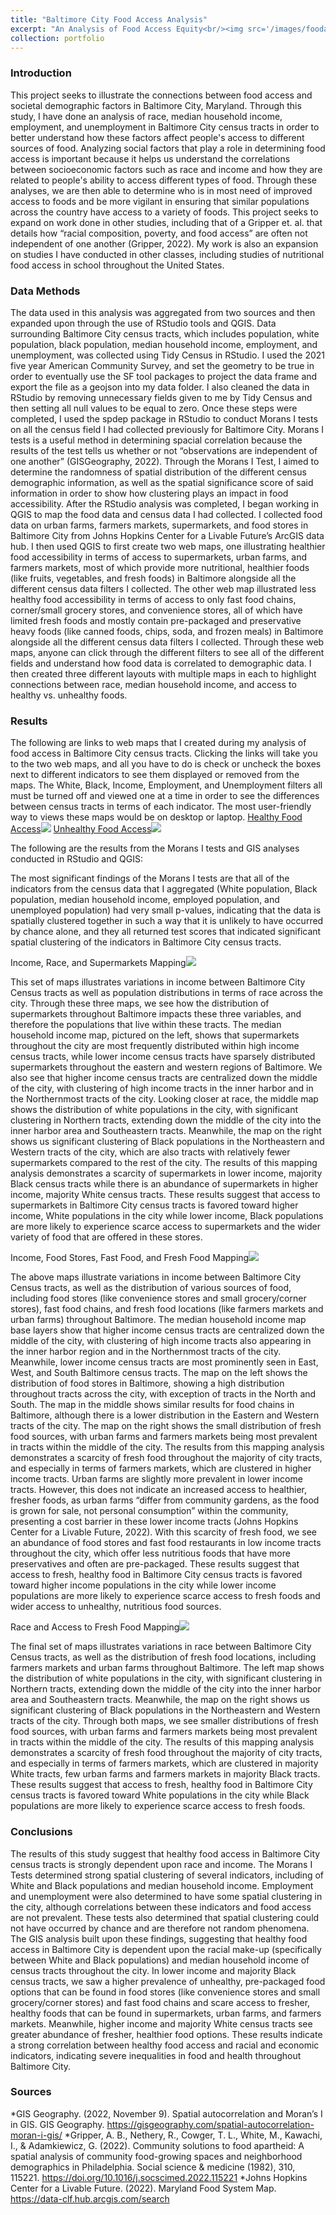 ```yaml
---
title: "Baltimore City Food Access Analysis"
excerpt: "An Analysis of Food Access Equity<br/><img src='/images/foodaccessequity-500x300.png'>"
collection: portfolio
---
```


### Introduction

This project seeks to illustrate the connections between food access and societal demographic factors in Baltimore City, Maryland. Through this study, I have done an analysis of race, median household income, employment, and unemployment in Baltimore City census tracts in order to better understand how these factors affect people's access to different sources of food. Analyzing social factors that play a role in determining food access is important because it helps us understand the correlations between socioeconomic factors such as race and income and how they are related to people's ability to access different types of food. Through these analyses, we are then able to determine who is in most need of improved access to foods and be more vigilant in ensuring that similar populations across the country have access to a variety of foods. This project seeks to expand on work done in other studies, including that of a Gripper et. al. that details how “racial composition, poverty, and food access” are often not independent of one another (Gripper, 2022). My work is also an expansion on studies I have conducted in other classes, including studies of nutritional food access in school throughout the United States.

### Data Methods

The data used in this analysis was aggregated from two sources and then expanded upon through the use of RStudio tools and QGIS. Data surrounding Baltimore City census tracts, which includes population, white population, black population, median household income, employment, and unemployment, was collected using Tidy Census in RStudio. I used the 2021 five year American Community Survey, and set the geometry to be true in order to eventually use the SF tool packages to project the data frame and export the file as a geojson into my data folder. I also cleaned the data in RStudio by removing unnecessary fields given to me by Tidy Census and then setting all null values to be equal to zero. Once these steps were completed, I used the spdep package in RStudio to conduct Morans I tests on all the census field I had collected previously for Baltimore City. Morans I tests is a useful method in determining spacial correlation because the results of the test tells us whether or not “observations are independent of one another” (GISGeography, 2022). Through the Morans I Test, I aimed to determine the randomness of spatial distribution of the different census demographic information, as well as the spatial significance score of said information in order to show how clustering plays an impact in food accessibility. After the RStudio analysis was completed, I began working in QGIS to map the food data and census data I had collected. I collected food data on urban farms, farmers markets, supermarkets, and food stores in Baltimore City from Johns Hopkins Center for a Livable Future’s ArcGIS data hub. I then used QGIS to first create two web maps, one illustrating healthier food accessibility in terms of access to supermarkets, urban farms, and farmers markets, most of which provide more nutritional, healthier foods (like fruits, vegetables, and fresh foods) in Baltimore alongside all the different census data filters I collected. The other web map illustrated less healthy food accessibility in terms of access to only fast food chains, corner/small grocery stores, and convenience stores, all of which have limited fresh foods and mostly contain pre-packaged and preservative heavy foods (like canned foods, chips, soda, and frozen meals) in Baltimore alongside all the different census data filters I collected. Through these web maps, anyone can click through the different filters to see all of the different fields and understand how food data is correlated to demographic data. I then created three different layouts with multiple maps in each to highlight connections between race, median household income, and access to healthy vs. unhealthy foods.


### Results

The following are links to web maps that I created during my analysis of food access in Baltimore City census tracts. Clicking the links will take you to the two web maps, and all you have to do is check or uncheck the boxes next to different indicators to see them displayed or removed from the maps. The White, Black, Income, Employment, and Unemployment filters all must be turned off and viewed one at a time in order to see the differences between census tracts in terms of each indicator. The most user-friendly way to views these maps would be on desktop or laptop.
[Healthy Food Access<img src='/images/healthyfood-500x300.png'>](https://kefauversam2023.github.io/portfolio/HealthyFoodAccessBmoreCity/#11/39.2586/-76.4892)
[Unhealthy Food Access<img src='/images/unhealthyfood-500x300.png'>](https://kefauversam2023.github.io/portfolio/UnhealthyFoodAccessBaltimoreCity/#11/39.2687/-76.5304)

The following are the results from the Morans I tests and GIS analyses conducted in RStudio and QGIS:

The most significant findings of the Morans I  tests are that all of the indicators from the census data that I aggregated (White population, Black population, median household income, employed population, and unemployed population) had very small p-values, indicating that the data is spatially clustered together in such a way that it is unlikely to have occurred by chance alone, and they all returned test scores that indicated significant spatial clustering of the indicators in Baltimore City census tracts.

Income, Race, and Supermarkets Mapping<img src='/images/AnalysisofIncomeRaceandSupermarkets.png'>

This set of maps illustrates variations in income between Baltimore City Census tracts as well as population distributions in terms of race across the city. Through these three maps, we see how the distribution of supermarkets throughout Baltimore impacts these three variables, and therefore the populations that live within these tracts. The median household income map, pictured on the left, shows that supermarkets throughout the city are most frequently distributed within high income census tracts, while lower income census tracts have sparsely distributed supermarkets throughout the eastern and western regions of Baltimore. We also see that higher income census tracts are centralized down the middle of the city, with clustering of high income tracts in the inner harbor and in the Northernmost tracts of the city. Looking closer at race, the middle map shows the distribution of white populations in the city, with significant clustering in Northern tracts, extending down the middle of the city into the inner harbor area and Southeastern tracts. Meanwhile, the map on the right shows us significant clustering of Black populations in the Northeastern and Western tracts of the city, which are also tracts with relatively fewer supermarkets compared to the rest of the city. The results of this mapping analysis demonstrates a scarcity of supermarkets in lower income, majority Black census tracts while there is an abundance of supermarkets in higher income, majority White census tracts. These results suggest that access to supermarkets in Baltimore City census tracts is favored toward higher income, White populations in the city while lower income, Black populations are more likely to experience scarce access to supermarkets and the wider variety of food that are offered in these stores.

Income, Food Stores, Fast Food, and Fresh Food Mapping<img src='/images/AnalysisofFoodAccessandMedianHouseholdIncome.png'>

The above maps illustrate variations in income between Baltimore City Census tracts, as well as the distribution of various sources of food, including food stores (like convenience stores and small grocery/corner stores), fast food chains, and fresh food locations (like farmers markets and urban farms) throughout Baltimore. The median household income map base layers show that higher income census tracts are centralized down the middle of the city, with clustering of high income tracts also appearing in the inner harbor region and in the Northernmost tracts of the city. Meanwhile, lower income census tracts are most prominently seen in East, West, and South Baltimore census tracts. The map on the left shows the distribution of food stores in Baltimore, showing a high distribution throughout tracts across the city, with exception of tracts in the North and South. The map in the middle shows similar results for food chains in Baltimore, although there is a lower distribution in the Eastern and Western tracts of the city. The map on the right shows the small distribution of fresh food sources, with urban farms and farmers markets being most prevalent in tracts within the middle of the city. The results from this mapping analysis demonstrates a scarcity of fresh food throughout the majority of city tracts, and especially in terms of farmers markets, which are clustered in higher income tracts. Urban farms are slightly more prevalent in lower income tracts. However, this does not indicate an increased access to healthier, fresher foods, as urban farms “differ from community gardens, as the food is grown for sale, not personal consumption” within the community, presenting a cost barrier in these lower income tracts (Johns Hopkins Center for a Livable Future, 2022). With this scarcity of fresh food, we see an abundance of food stores and fast food restaurants in low income tracts throughout the city, which offer less nutritious foods that have more preservatives and often are pre-packaged. These results suggest that access to fresh, healthy food in Baltimore City census tracts is favored toward higher income populations in the city while lower income populations are more likely to experience scarce access to fresh foods and wider access to unhealthy, nutritious food sources.

Race and Access to Fresh Food Mapping<img src='/images/AnalysisofFreshFoodAccessbyCensusTractsRacialComposition.png'>

The final set of maps illustrates variations in race between Baltimore City Census tracts, as well as the distribution of fresh food locations, including farmers markets and urban farms throughout Baltimore. The left map shows the distribution of white populations in the city, with significant clustering in Northern tracts, extending down the middle of the city into the inner harbor area and Southeastern tracts. Meanwhile, the map on the right shows us significant clustering of Black populations in the Northeastern and Western tracts of the city. Through both maps, we see smaller distributions of fresh food sources, with urban farms and farmers markets being most prevalent in tracts within the middle of the city. The results of this mapping analysis demonstrates a scarcity of fresh food throughout the majority of city tracts, and especially in terms of farmers markets, which are clustered in majority White tracts, few urban farms and farmers markets in majority Black tracts. These results suggest that access to fresh, healthy food in Baltimore City census tracts is favored toward White populations in the city while Black  populations are more likely to experience scarce access to fresh foods.

### Conclusions

The results of this study suggest that healthy food access in Baltimore City census tracts is strongly dependent upon race and income. The Morans I Tests determined strong spatial clustering of several indicators, including of White and Black populations and median household income. Employment and unemployment were also determined to have some spatial clustering in the city, although correlations between these indicators and food access are not prevalent. These tests also determined that spatial clustering could not have occurred by chance and are therefore not random phenomena. The GIS analysis built upon these findings, suggesting that healthy food access in Baltimore City is dependent upon the racial make-up (specifically between White and Black populations) and median household income of census tracts throughout the city. In lower income and majority Black census tracts, we saw a higher prevalence of unhealthy, pre-packaged food options that can be found in food stores (like convenience stores and small grocery/corner stores) and fast food chains and scare access to fresher, healthy foods that can be found in supermarkets, urban farms, and farmers markets. Meanwhile, higher income and majority White census tracts see greater abundance of fresher, healthier food options. These results indicate a strong correlation between healthy food access and racial and economic indicators, indicating severe inequalities in food and health throughout Baltimore City.

### Sources

*GIS Geography. (2022, November 9). Spatial autocorrelation and Moran’s I in GIS. GIS Geography. https://gisgeography.com/spatial-autocorrelation-moran-i-gis/
*Gripper, A. B., Nethery, R., Cowger, T. L., White, M., Kawachi, I., & Adamkiewicz, G. (2022). Community solutions to food apartheid: A spatial analysis of community food-growing spaces and neighborhood demographics in Philadelphia. Social science & medicine (1982), 310, 115221. https://doi.org/10.1016/j.socscimed.2022.115221
*Johns Hopkins Center for a Livable Future. (2022). Maryland Food System Map. https://data-clf.hub.arcgis.com/search
